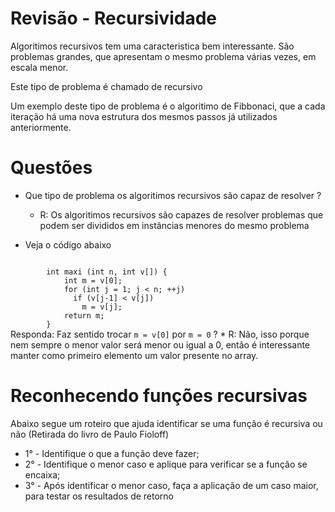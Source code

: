 # Revisão - Recursividade

Algoritimos recursivos tem uma caracteristica bem interessante. São problemas grandes, que apresentam o mesmo problema várias vezes, em escala menor.

Este tipo de problema é chamado de recursivo

Um exemplo deste tipo de problema é o algoritimo de Fibbonaci, que a cada iteração há uma nova estrutura dos mesmos passos já utilizados anteriormente.


# Questões
* Que tipo de problema os algoritimos recursivos são capaz de resolver ?
    * R: Os algoritimos recursivos são capazes de resolver problemas que podem ser divididos em instâncias menores do mesmo problema

* Veja o código abaixo
<code>
        int maxi (int n, int v[]) {       
            int m = v[0];
            for (int j = 1; j < n; ++j)
              if (v[j-1] < v[j]) 
                m = v[j];
            return m;
        }
</code>
Responda: Faz sentido trocar <code>m = v[0]</code> por <code>m = 0</code> ?
    * R: Não, isso porque nem sempre o menor valor será menor ou igual a 0, então é interessante manter como primeiro elemento um valor presente no array.


# Reconhecendo funções recursivas
Abaixo segue um roteiro que ajuda identificar se uma função é recursiva ou não (Retirada do livro de Paulo Fioloff)

* 1° - Identifique o que a função deve fazer;
* 2° - Identifique o menor caso e aplique para verificar se a função se encaixa;
* 3° - Após identificar o menor caso, faça a aplicação de um caso maior, para testar os resultados de retorno